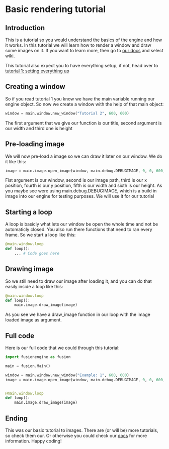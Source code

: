 # Basic rendering tutorial

## Introduction
This is a tutorial so you would understand the basics of the engine and how it works. In this tutorial we will learn how to render a window and draw some images on it. If you want to learn more, then go to [our docs](https://docs.fusion-engine.tech) and select wiki.

This tutorial also expect you to have everything setup, if not, head over to [tutorial 1: setting everything up](setup.md)

## Creating a window

So if you read tutorial 1 you know we have the main variable running our engine object. So now we create a window with the help of that main object:
```python
window = main.window.new_window("Tutorial 2", 600, 600)
```
The first argument that we give our function is our title, second argument is our width and third one is height

## Pre-loading image
We will now pre-load a image so we can draw it later on our window. We do it like this:
```python
image = main.image.open_image(window, main.debug.DEBUGIMAGE, 0, 0, 600, 600)
```
Fist argument is our window, second is our image path, third is our x position, fourth is our y position, fifth is our width and sixth is our height. As you maybe see were using main.debug.DEBUGIMAGE, which is a build in image into our engine for testing purposes. We will use it for our tutorial

## Starting a loop
A loop is basicly what lets our window be open the whole time and not be automaticly closed. You also run there functions that need to ran every frame. So we start a loop like this:
```python
@main.window.loop
def loop():
	... # Code goes here

```

## Drawing image
So we still need to draw our image after loading it, and you can do that easily inside a loop like this:
```python
@main.window.loop
def loop():
    main.image.draw_image(image)

```
As you see we have a draw_image function in our loop with the image loaded image as argument.

## Full code
Here is our full code that we could through this tutorial:
```python
import fusionengine as fusion

main = fusion.Main()

window = main.window.new_window("Example: 1", 600, 600)
image = main.image.open_image(window, main.debug.DEBUGIMAGE, 0, 0, 600, 600)


@main.window.loop
def loop():
    main.image.draw_image(image)
```

## Ending
This was our basic tutorial to images. There are (or will be) more tutorials, so check them our. Or otherwise you could check our [docs](<https://docs.fusion-engine.tech>) for more information. Happy coding!

